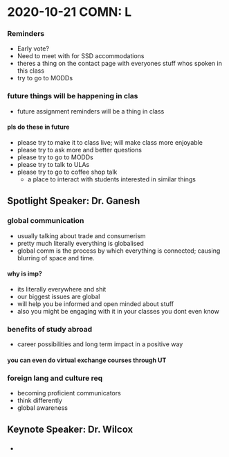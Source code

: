 # 2020-10-21 COMN: L
### Reminders
- Early vote?
- Need to meet with for SSD accommodations
- theres a thing on the contact page with everyones stuff whos spoken in this class
- try to go to MODDs
### future things will be happening in clas
- future assignment reminders will be a thing in class
#### pls do these in future
- please try to make it to class live; will make class more enjoyable
- please try to ask more and better questions
- please try to go to MODDs 
- please try to talk to ULAs
- please try to go to coffee shop talk
  - a place to interact with students interested in similar things
## Spotlight Speaker: Dr. Ganesh
### global communication
- usually talking about trade and consumerism
- pretty much literally everything is globalised
- global comm is the process by which everything is connected; causing blurring of space and time.

#### why is imp?
- its literally everywhere and shit
- our biggest issues are global
- will help you be informed and open minded about stuff
- also you might be engaging with it in your classes you dont even know

### benefits of study abroad
- career possibilities and long term impact in a positive way
#### you can even do virtual exchange courses through UT
### foreign lang and culture req
- becoming proficient communicators
- think differently
- global awareness
## Keynote Speaker: Dr. Wilcox
### 
- 
